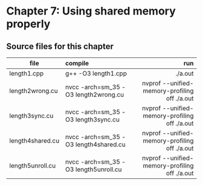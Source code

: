 # Chapter 7: Using shared memory properly

## Source files for this chapter

| file   |      compile      |  run |
|----------|:-------------|------:|
| length1.cpp |  g++ -O3 length1.cpp | ./a.out |
| length2wrong.cu |  nvcc -arch=sm_35 -O3 length2wrong.cu | nvprof --unified-memory-profiling off ./a.out |
| length3sync.cu |  nvcc -arch=sm_35 -O3 length3sync.cu | nvprof --unified-memory-profiling off ./a.out |
| length4shared.cu |  nvcc -arch=sm_35 -O3 length4shared.cu | nvprof --unified-memory-profiling off ./a.out |
| length5unroll.cu |  nvcc -arch=sm_35 -O3 length5unroll.cu | nvprof --unified-memory-profiling off ./a.out |

